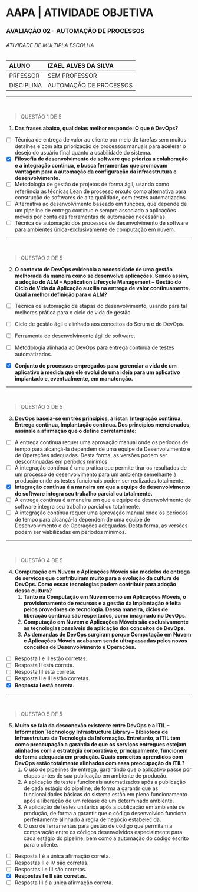 # AAPA | ATIVIDADE OBJETIVA

### AVALIAÇÃO 02 - AUTOMAÇÃO DE PROCESSOS

###### ATIVIDADE DE MULTIPLA ESCOLHA

|   ALUNO       |   IZAEL ALVES DA SILVA   |
|:---------------|:--------------------------|
|   PRFESSOR    |   SEM PROFESSOR          |
|   DISCIPLINA  |   AUTOMAÇÃO DE PROCESSOS |

---

<br>

> QUESTÃO 1 DE 5

1. **Das frases abaixo, qual delas melhor responde: O que é DevOps?**

- [ ] Técnica de entrega de valor ao cliente por meio de tarefas sem muitos detalhes e com alta priorização de processos manuais para acelerar o desejo do usuário final quanto a usabilidade do sistema.
- [x] **Filosofia de desenvolvimento de software que prioriza a colaboração e a integração contínua, e busca ferramentas que promovam vantagem para a automação da configuração da infraestrutura e desenvolvimento.**
- [ ] Metodologia de gestão de projetos de forma ágil, usando como referência as técnicas Lean de processo enxuto como alternativa para construção de softwares de alta qualidade, com testes automatizados.
- [ ] Alternativa ao desenvolvimento baseado em funções, que depende de um pipeline de entrega contínuo e sempre associado a aplicações móveis por conta das ferramentas de automação necessárias.
- [ ] Técnica de automação dos processos de desenvolvimento de software para ambientes única-exclusivamente de computação em nuvem.
    
---
    
<br>
    
> QUESTÃO 2 DE 5

2. **O contexto de DevOps evidencia a necessidade de uma gestão melhorada da maneira como se desenvolve aplicações. Sendo assim, a adoção do ALM – Application Lifecycle Management – Gestão do Ciclo de Vida da Aplicação auxilia na entrega de valor continuamente. Qual a melhor definição para o ALM?**

- [ ] Técnica de automação de etapas do desenvolvimento, usando para tal melhores prática para o ciclo de vida de gestão.

- [ ] Ciclo de gestão ágil e alinhado aos conceitos do Scrum e do DevOps.

- [ ] Ferramenta de desenvolvimento ágil de software.

- [ ] Metodologia alinhada ao DevOps para entrega contínua de testes automatizados.

- [x] **Conjunto de processos empregados para gerenciar a vida de um aplicativo à medida que ele evolui de uma ideia para um aplicativo implantado e, eventualmente, em manutenção.**

---
    
<br>

> QUESTÃO 3 DE 5

3. **DevOps baseia-se em três princípios, a listar: Integração contínua, Entrega contínua, Implantação contínua. Dos princípios mencionados, assinale a afirmação que o define corretamente:**
- [ ] A entrega contínua requer uma aprovação manual onde os períodos de tempo para alcançá-la dependem de uma equipe de Desenvolvimento e de Operações adequadas. Desta forma, as versões podem ser descontinuadas em períodos mínimos.
- [ ] A integração contínua é uma prática que permite tirar os resultados de um processo de desenvolvimento para um ambiente semelhante à produção onde os testes funcionais podem ser realizados totalmente.
- [x] **Integração contínua é a maneira em que a equipe de desenvolvimento de software integra seu trabalho parcial ou totalmente.**
- [ ] A entrega contínua é a maneira em que a equipe de desenvolvimento de software integra seu trabalho parcial ou totalmente.
- [ ] A integração contínua requer uma aprovação manual onde os períodos de tempo para alcançá-la dependem de uma equipe de Desenvolvimento e de Operações adequadas. Desta forma, as versões podem ser viabilizadas em períodos mínimos.

---
    
<br>
    
> QUESTÃO 4 DE 5

4. **Computação em Nuvem e Aplicações Móveis são modelos de entrega de serviços que contribuíram muito para a evolução da cultura de DevOps. Como essas tecnologias podem contribuir para adoção dessa cultura?**
    1. **Tanto na Computação em Nuvem como em Aplicações Móveis, o provisionamento de recursos e a gestão da implantação é feita pelos provedores de tecnologia. Dessa maneira, ciclos de liberação contínua são respeitados, como imaginado no DevOps.**
    2. **Computação em Nuvem e Aplicações Móveis são exclusivamente as tecnologias passíveis de aplicação dos conceitos de DevOps.**
    3. **As demandas de DevOps surgiram porque Computação em Nuvem e Aplicações Móveis acabaram sendo ultrapassadas pelos novos conceitos de Desenvolvimento e Operações.**

- [ ] Resposta I e II estão corretas.
- [ ] Resposta II está correta.
- [ ] Resposta III está correta.
- [ ] Resposta II e III estão corretas.
- [x] **Resposta I está correta.**

---
    
<br>
    
> QUESTÃO 5 DE 5

5. **Muito se fala da desconexão existente entre DevOps e a ITIL – Information Technology Infrastructure Library – Biblioteca de Infraestrutura da Tecnologia da Informação. Entretanto, a ITIL tem como preocupação a garantia de que os serviços entregues estejam alinhados com a estratégia corporativa e, principalmente, funcionem de forma adequada em produção. Quais conceitos aprendidos com DevOps estão totalmente alinhados com essa preocupação da ITIL?**
    1. O uso de pipelines de entrega, garantindo que o aplicativo passe por etapas antes de sua publicação em ambiente de produção.
    2. A aplicação de testes funcionais automatizados após a publicação de cada estágio do pipeline, de forma a garantir que as funcionalidades básicas do sistema estão em pleno funcionamento após a liberação de um release de um determinado ambiente.
    3. A aplicação de testes unitários após a publicação em ambiente de produção, de forma a garantir que o código desenvolvido funciona perfeitamente alinhado à regra de negócio estabelecida.
    4. O uso de ferramentas para gestão de código que permitam a comparação entre os códigos desenvolvidos especialmente para cada estágio do pipeline, bem como a automação do código escrito para o cliente.

- [ ] Resposta I é a única afirmação correta.
- [ ] Respostas II e IV são corretas.
- [ ] Respostas I e III são corretas.
- [x] **Respostas I e II são corretas.**
- [ ] Resposta III é a única afirmação correta. 